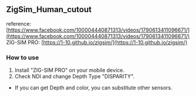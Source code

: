 ## ZigSim_Human_cutout
reference: [https://www.facebook.com/100004440871313/videos/1790613411096671/](https://www.facebook.com/100004440871313/videos/1790613411096671/)
ZIG-SIM PRO: [https://1-10.github.io/zigsim/](https://1-10.github.io/zigsim/)
### How to use
1. Install "ZIG-SIM PRO" on your mobile device.
2. Check NDI and change Depth Type "DISPARITY".

- If you can get Depth and color, you can substitute other sensors.
